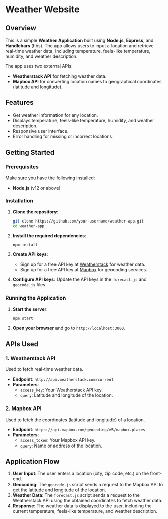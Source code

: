 # Weather Website

## Overview
This is a simple **Weather Application** built using **Node.js**, **Express**, and **Handlebars** (hbs). The app allows users to input a location and retrieve real-time weather data, including temperature, feels-like temperature, humidity, and weather description.

The app uses two external APIs:
- **Weatherstack API** for fetching weather data.
- **Mapbox API** for converting location names to geographical coordinates (latitude and longitude).

## Features
- Get weather information for any location.
- Displays temperature, feels-like temperature, humidity, and weather description.
- Responsive user interface.
- Error handling for missing or incorrect locations.
  
## Getting Started

### Prerequisites
Make sure you have the following installed:
- **Node.js** (v12 or above)
  
### Installation
1. **Clone the repository**:
   ```bash
   git clone https://github.com/your-username/weather-app.git
   cd weather-app
   ```

2. **Install the required dependencies**:
   ```bash
   npm install
   ```

3. **Create API keys**:
   - Sign up for a free API key at [Weatherstack](https://weatherstack.com/) for weather data.
   - Sign up for a free API key at [Mapbox](https://www.mapbox.com/) for geocoding services.
   
4. **Configure API keys**:
   Update the API keys in the `forecast.js` and `geocode.js` files

### Running the Application
1. **Start the server**:
   ```bash
   npm start
   ```

2. **Open your browser** and go to `http://localhost:3000`.

## APIs Used

### 1. Weatherstack API
Used to fetch real-time weather data.
- **Endpoint**: `http://api.weatherstack.com/current`
- **Parameters**:
  - `access_key`: Your Weatherstack API key.
  - `query`: Latitude and longitude of the location.

### 2. Mapbox API
Used to fetch the coordinates (latitude and longitude) of a location.
- **Endpoint**: `https://api.mapbox.com/geocoding/v5/mapbox.places`
- **Parameters**:
  - `access_token`: Your Mapbox API key.
  - `query`: Name or address of the location.

## Application Flow
1. **User Input**: The user enters a location (city, zip code, etc.) on the front-end.
2. **Geocoding**: The `geocode.js` script sends a request to the Mapbox API to get the latitude and longitude of the location.
3. **Weather Data**: The `forecast.js` script sends a request to the Weatherstack API using the obtained coordinates to fetch weather data.
4. **Response**: The weather data is displayed to the user, including the current temperature, feels-like temperature, and weather description.
